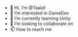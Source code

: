 - 👋 Hi, I’m @Taala1
- 👀 I’m interested in GameDev
- 🌱 I’m currently learning Unity
- 💞️ I’m looking to collaborate on 
- 📫 How to reach me 

<!---
Taala1/Taala1 is a ✨ special ✨ repository because its `README.md` (this file) appears on your GitHub profile.
You can click the Preview link to take a look at your changes.
--->
